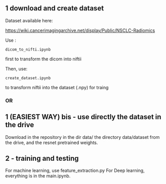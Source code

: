 ## 1 download and create dataset

Dataset available here:

https://wiki.cancerimagingarchive.net/display/Public/NSCLC-Radiomics

Use :

```dicom_to_nifti.ipynb```

first to transform the dicom into niftii


Then, use:

```create_dataset.ipynb```

to transform niftii into the dataset (.npy) for traing

### OR 

## 1 (EASIEST WAY) bis - use directly the dataset in the drive

Download in the repository in the dir data/ the directory data/dataset from the drive, and the resnet pretrained weights.

## 2 - training and testing
For machine learning, use feature_extraction.py
For Deep learning, everything is in the main.ipynb.
